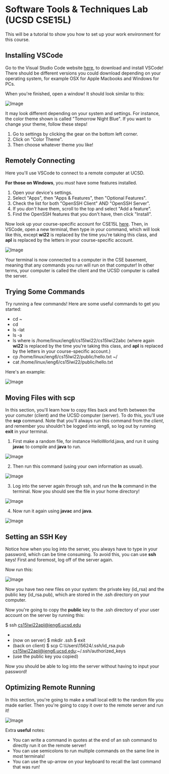 # Software Tools & Techniques Lab (UCSD CSE15L)
This will be a tutorial to show you how to set up your work environment for this course.

## Installing VSCode
Go to the Visual Studio Code website [here](https://code.visualstudio.com/), to download and install
VSCode! There should be different versions you could download depending on your operating system, for
example OSX for Apple Macbooks and Windows for PCs.

When you're finished, open a window! It should look similar to this:

![Image](https://bhacia.github.io/cse15l-week2-labreport1/vscode-new-window.png)

It may look different depending on your system and settings. For instance, the color theme shown is
called "Tomorrow Night Blue". If you want to change your theme, follow these steps!
1. Go to settings by clicking the gear on the bottom left corner.
2. Click on "Color Theme".
3. Then choose whatever theme you like!

## Remotely Connecting
Here you'll use VSCode to connect to a remote computer at UCSD.

**For those on Windows**, you *must* have some features installed.
1. Open your device's settings.
2. Select "Apps", then "Apps & Features", then "Optional Features".
3. Check the list for both "OpenSSH Client" AND "OpenSSH Server".
4. If you *don't* have them, scroll to the top and select "Add a feature".
5. Find the OpenSSH features that you don't have, then click "Install".

Now look up your course-specific account for CSE15L [here](https://sdacs.ucsd.edu/~icc/index.php).
Then, in VSCode, open a new terminal, then type in your command, which will look like this, except
**wi22** is replaced by the time you're taking this class, and **apl** is replaced by the letters
in your course-specific account.

![Image](https://bhacia.github.io/cse15l-week2-labreport1/vscode-ssh-remote-connect.png)

Your terminal is now connected to a computer in the CSE basement, meaning that any commands you run
will run on that computer! In other terms, your computer is called the client and the UCSD computer
is called the server.

## Trying Some Commands
Try running a few commands! Here are some useful commands to get you started:
- cd ~
- cd
- ls -lat
- ls -a
- ls <directory> where <directory> is /home/linux/ieng6/cs15lwi22/cs15lwi22abc
(where again **wi22** is replaced by the time you're taking this class, and **apl** is replaced by
the letters in your course-specific account.)
- cp /home/linux/ieng6/cs15lwi22/public/hello.txt ~/
- cat /home/linux/ieng6/cs15lwi22/public/hello.txt

Here's an example:
  
![Image](https://bhacia.github.io/cse15l-week2-labreport1/vscode-running-a-command.png)

## Moving Files with scp
In this section, you'll learn how to copy files back and forth between the your comuter (client) and
the UCSD computer (server). To do this, you'll use the **scp** command. Note that you'll always run
this command from the *client*, and remember you shouldn't be logged into ieng6, so log out by
running **exit** in your terminal.

1. First make a random file, for instance HelloWorld.java, and run it using **javac** to compile and
**java** to run.

![Image](https://bhacia.github.io/cse15l-week2-labreport1/vscode-create-and-run-file.png)

2. Then run this command (using your own information as usual).

![Image](https://bhacia.github.io/cse15l-week2-labreport1/vscode-using-scp.png)

3. Log into the server again through ssh, and run the **ls** command in the terminal. Now you should
see the file in your home directory!

![Image](https://bhacia.github.io/cse15l-week2-labreport1/vscode-running-ls-on-server.png)

4. Now run it again using **javac** and **java**.

![Image](https://bhacia.github.io/cse15l-week2-labreport1/vscode-running-file-on-server.png)

## Setting an SSH Key
Notice how when you log into the server, you always have to type in your password, which can be time
consuming. To avoid this, you can use **ssh** keys! First and foremost, log off of the server again.

Now run this:

![Image](https://bhacia.github.io/cse15l-week2-labreport1/vscode-rsa-key-pair.png)

Now you have two new files on your system: the private key (id_rsa) and the public key (id_rsa.pub),
which are stored in the .ssh directory on your computer.

Now you're going to copy the **public** key to the .ssh directory of your user account on the server by
running this:

$ ssh cs15lwi22apl@ieng6.ucsd.edu
- <Enter Password>
- (now on server)
$ mkdir .ssh
$ exit
- (back on client)
$ scp C:\Users\15624/.ssh/id_rsa.pub cs15lwi22apl@ieng6.ucsd.edu:~/.ssh/authorized_keys
- (use the public key you copied)

Now you should be able to log into the server without having to input your password!

## Optimizing Remote Running
In this section, you're going to make a small local edit to the random file you made earlier. Then you're
going to copy it over to the remote server and run it!

![Image](https://bhacia.github.io/cse15l-week2-labreport1/vscode-remote-running.png)

Extra **useful** notes:
- You can write a command in quotes at the end of an ssh command to directly run it on the remote server!
- You can use semicolons to run multiple commands on the same line in most terminals!
- You can use the up-arrow on your keyboard to recall the last command that was run!

